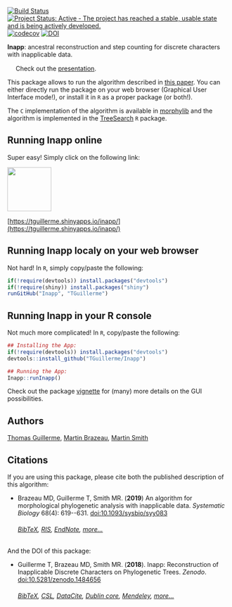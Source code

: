 [![Build Status](https://travis-ci.org/TGuillerme/Inapp.svg?branch=master)](https://travis-ci.org/TGuillerme/Inapp)
[![Project Status: Active - The project has reached a stable, usable state and is being actively developed.](http://www.repostatus.org/badges/latest/active.svg)](http://www.repostatus.org/#active)
[![codecov](https://codecov.io/gh/TGuillerme/Inapp/branch/master/graph/badge.svg)](https://codecov.io/gh/TGuillerme/Inapp)
[![DOI](https://zenodo.org/badge/84838115.svg)](https://zenodo.org/badge/latestdoi/84838115)

**Inapp**: ancestral reconstruction and step counting for discrete characters with inapplicable data.

<a href="https://figshare.com/articles/Guillerme_Evolution2017_pdf/5140222"><img src="http://tguillerme.github.io/images/logo-FS.png" height="15" widht="15"/></a> 
Check out the [presentation](https://figshare.com/articles/Guillerme_Evolution2017_pdf/5140222). 

This package allows to run the algorithm described in [this paper](https://academic.oup.com/sysbio/advance-article/doi/10.1093/sysbio/syy083/5238046).
You can either directly run the package on your web browser (Graphical User Interface mode!), or install it in `R` as a proper package (or both!).

The `C` implementation of the algorithm is available in [morphylib](https://github.com/mbrazeau/morphylib) and the algorithm is implemented in the [TreeSearch](https://github.com/ms609/TreeSearch) `R` package.

## Running Inapp online
Super easy! Simply click on the following link:

<a href="https://tguillerme.shinyapps.io/inapp/"><img src="http://tguillerme.github.io/images/shiny.png" height="100" widht="100"/></a> 

[https://tguillerme.shinyapps.io/inapp/](https://tguillerme.shinyapps.io/inapp/)



## Running Inapp localy on your web browser
Not hard! In `R`, simply copy/paste the following:
```r
if(!require(devtools)) install.packages("devtools")
if(!require(shiny)) install.packages("shiny")
runGitHub("Inapp", "TGuillerme")
```
<!-- Upload the whole thing on shiny servers -->

## Running Inapp in your R console
Not much more complicated! In `R`, copy/paste the following:
```r
## Installing the App:
if(!require(devtools)) install.packages("devtools")
devtools::install_github("TGuillerme/Inapp")

## Running the App:
Inapp::runInapp()
```

Check out the package [vignette](https://tguillerme.github.io/inapp.html) for (many) more details on the GUI possibilities.


Authors
-------
[Thomas Guillerme](http://tguillerme.github.io), [Martin Brazeau](http://www.imperial.ac.uk/people/m.brazeau), [Martin Smith](https://community.dur.ac.uk/martin.smith/)


Citations
-------
If you are using this package, please cite both the published description of this algorithm:

* Brazeau MD, Guillerme T, Smith MR. (**2019**) An algorithm for morphological phylogenetic analysis with inapplicable data. *Systematic Biology* 68(4): 619--631. [doi:10.1093/sysbio/syy083](https://academic.oup.com/sysbio/advance-article/doi/10.1093/sysbio/syy083/5238046)
    ###### [BibTeX](https://academic.oup.com/Citation/Download?resourceId=5238046&resourceType=3&citationFormat=2), [RIS](https://academic.oup.com/Citation/Download?resourceId=5238046&resourceType=3&citationFormat=0), [EndNote](https://academic.oup.com/Citation/Download?resourceId=5238046&resourceType=3&citationFormat=1), [more...](https://academic.oup.com/sysbio/article/68/4/619/5238046#)

And the DOI of this package:

 * Guillerme T, Brazeau MD, Smith MR. (**2018**). Inapp: Reconstruction of Inapplicable Discrete Characters on Phylogenetic Trees. *Zenodo*. [doi:10.5281/zenodo.1484656](http://doi.org/10.5281/zenodo.1484656)
    ###### [BibTeX](https://zenodo.org/record/1484656/export/hx), [CSL](https://zenodo.org/record/1484656/export/csl), [DataCite](https://zenodo.org/record/1484656/export/dcite3), [Dublin core](https://zenodo.org/record/1484656/export/xd), [Mendeley](https://www.mendeley.com/import/?url=https://zenodo.org/record/1484656), [more...](https://zenodo.org/record/1484656/#.XTpLtlBS8W8)

